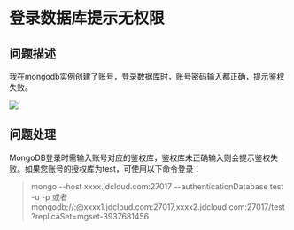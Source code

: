 # 登录数据库提示无权限

## 问题描述

我在mongodb实例创建了账号，登录数据库时，账号密码输入都正确，提示鉴权失败。

![](https://github.com/jdcloudcom/cn/blob/master/image/mongodb/mongo-030.png)

## 问题处理

MongoDB登录时需输入账号对应的鉴权库，鉴权库未正确输入则会提示鉴权失败。如果您账号的授权库为test，可使用以下命令登录：

> mongo --host xxxx.jdcloud.com:27017 --authenticationDatabase test -u <username> -p <password>
或者
> mongodb://<username>:<password>@xxxx1.jdcloud.com:27017,xxxx2.jdcloud.com:27017/test?replicaSet=mgset-3937681456 
